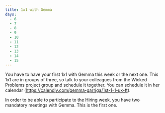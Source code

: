 ```yaml
---
title: 1x1 with Gemma
days:
  - 6
  - 7
  - 8
  - 9
  - 10
  - 11
  - 12
  - 13 
  - 14
  - 15
---
```



You have to have your first 1x1 with Gemma this week or the next one. This 1x1 are in groups of three, so talk to your colleagues from the Wicked Problems project group and schedule it together. You can schedule it in her calendar (https://calendly.com/gemma-garriga/1st-1-1-ux-ft).

In order to be able to participate to the Hiring week, you have two mandatory meetings with Gemma. This is the first one.
